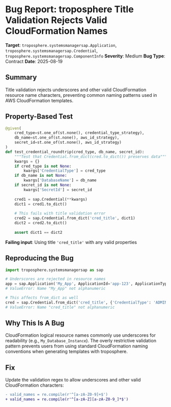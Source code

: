 # Bug Report: troposphere Title Validation Rejects Valid CloudFormation Names

**Target**: `troposphere.systemsmanagersap.Application`, `troposphere.systemsmanagersap.Credential`, `troposphere.systemsmanagersap.ComponentInfo`
**Severity**: Medium
**Bug Type**: Contract
**Date**: 2025-08-19

## Summary

Title validation rejects underscores and other valid CloudFormation resource name characters, preventing common naming patterns used in AWS CloudFormation templates.

## Property-Based Test

```python
@given(
    cred_type=st.one_of(st.none(), credential_type_strategy),
    db_name=st.one_of(st.none(), aws_id_strategy),
    secret_id=st.one_of(st.none(), aws_id_strategy)
)
def test_credential_roundtrip(cred_type, db_name, secret_id):
    """Test that Credential.from_dict(cred.to_dict()) preserves data"""
    kwargs = {}
    if cred_type is not None:
        kwargs['CredentialType'] = cred_type
    if db_name is not None:
        kwargs['DatabaseName'] = db_name
    if secret_id is not None:
        kwargs['SecretId'] = secret_id
    
    cred1 = sap.Credential(**kwargs)
    dict1 = cred1.to_dict()
    
    # This fails with title validation error
    cred2 = sap.Credential.from_dict('cred_title', dict1)
    dict2 = cred2.to_dict()
    
    assert dict1 == dict2
```

**Failing input**: Using title `'cred_title'` with any valid properties

## Reproducing the Bug

```python
import troposphere.systemsmanagersap as sap

# Underscores are rejected in resource names
app = sap.Application('My_App', ApplicationId='app-123', ApplicationType='SAP/HANA')
# ValueError: Name "My_App" not alphanumeric

# This affects from_dict as well
cred = sap.Credential.from_dict('cred_title', {'CredentialType': 'ADMIN'})
# ValueError: Name "cred_title" not alphanumeric
```

## Why This Is A Bug

CloudFormation logical resource names commonly use underscores for readability (e.g., `My_Database_Instance`). The overly restrictive validation pattern prevents users from using standard CloudFormation naming conventions when generating templates with troposphere.

## Fix

Update the validation regex to allow underscores and other valid CloudFormation characters:

```diff
- valid_names = re.compile(r'^[a-zA-Z0-9]+$')
+ valid_names = re.compile(r'^[a-zA-Z][a-zA-Z0-9_]*$')
```